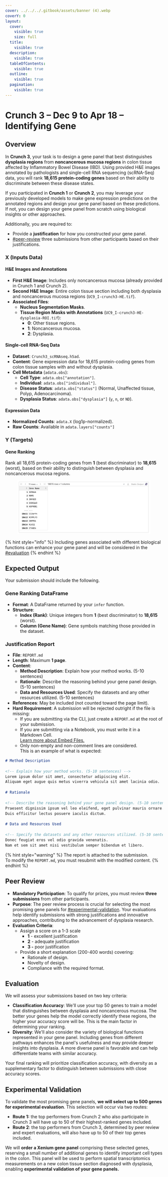 ```yaml
---
cover: ../../../.gitbook/assets/banner (4).webp
coverY: 0
layout:
  cover:
    visible: true
    size: full
  title:
    visible: true
  description:
    visible: true
  tableOfContents:
    visible: true
  outline:
    visible: true
  pagination:
    visible: true
---
```


# Crunch 3 – Dec 9 to Apr 18 – Identifying Gene

## Overview

In **Crunch 3**, your task is to design a gene panel that best distinguishes **dysplasia regions** from **noncancerous mucosa regions** in colon tissue affected by Inflammatory Bowel Disease (IBD). Using provided H\&E images annotated by pathologists and single-cell RNA sequencing (scRNA-Seq) data, you will rank **18,615 protein-coding genes** based on their ability to discriminate between these disease states.

If you participated in **Crunch 1** or **Crunch 2**, you may leverage your previously developed models to make gene expression predictions on the annotated regions and design your gene panel based on these predictions. If not, you can design your gene panel from scratch using biological insights or other approaches.

Additionally, you are required to:

* Provide a **justification** for how you constructed your gene panel.
* [#peer-review](crunch-3.md#peer-review "mention") three submissions from other participants based on their justifications.

### X (Inputs Data)

#### H\&E Images and Annotations

* **First H\&E Image**: Includes only noncancerous mucosa (already provided in Crunch 1 and Crunch 2).
* **Second H\&E Image**: Entire colon tissue section including both dysplasia and noncancerous mucosa regions (`UC9_I-crunch3-HE.tif`).
* **Associated Files**:
  * **Nucleus Segmentation Masks**.
  * **Tissue Region Masks with Annotations** (`UC9_I-crunch3-HE-dysplasia-ROI.tif`):
    * **0**: Other tissue regions.
    * **1**: Noncancerous mucosa.
    * **2**: Dysplasia.

#### Single-cell RNA-Seq Data

* **Dataset**: `Crunch3_scRNAseq.h5ad`.
* **Content**: Gene expression data for 18,615 protein-coding genes from colon tissue samples with and without dysplasia.
* **Cell Metadata** (`adata.obs`):
  * **Cell Type**: `adata.obs["annotation"]`.
  * **Individual**: `adata.obs["individual"]`.
  * **Disease Status**: `adata.obs["status"]` (Normal, Unaffected tissue, Polyp, Adenocarcinoma).
  * **Dysplasia Status**: `adata.obs["dysplasia"]` (`y`, `n`, or `ND`).

#### Expression Data

* **Normalized Counts**: `adata.X` (log1p-normalized).
* **Raw Counts**: Available in `adata.layers["counts"]`

### Y (Targets)

#### Gene Ranking

Rank all 18,615 protein-coding genes from **1** (best discriminator) to **18,615** (worst), based on their ability to distinguish between dysplasia and noncancerous mucosa regions.

<figure><img src="../../../.gitbook/assets/crunch3_expected_format.png" alt=""><figcaption></figcaption></figure>

{% hint style="info" %}
Including genes associated with different biological functions can enhance your gene panel and will be considered in the [#evaluation](crunch-3.md#evaluation "mention")
{% endhint %}

## Expected Output

Your submission should include the following.

### Gene Ranking DataFrame

* **Format**: A DataFrame returned by your `infer` function.
* **Structure**:
  * **Index (Rank)**: Unique integers from **1** (best discriminator) to **18,615** (worst).
  * **Column (Gene Name)**: Gene symbols matching those provided in the dataset.

### Justification Report

* **File**: `REPORT.md`
* **Length**: Maximum **1 page**.
* **Content**:
  * **Method Description**: Explain how your method works. (5-10 sentences)
  * **Rationale**: Describe the reasoning behind your gene panel design. (5-10 sentences)
  * **Data and Resources Used**: Specify the datasets and any other resources utilized. (5-10 sentences)
* **References**: May be included (not counted toward the page limit).
* **Hard Requirement**: A submission will be rejected outright if the file is missing:
  * If you are submitting via the CLI, just create a `REPORT.md` at the root of your submission.
  * If you are submitting via a Notebook, you must write it in a Markdown Cell.\
    [Learn more about Embed Files.](../../participate.md#embed-files)
  * Only non-empty and non-comment lines are considered.\
    This is an example of what is expected:

```markdown
# Method Description

<!-- Explain how your method works. (5-10 sentences) -->
Lorem ipsum dolor sit amet, consectetur adipiscing elit.
Aliquam eget augue quis metus viverra vehicula sit amet lacinia odio.

# Rationale

<!-- Describe the reasoning behind your gene panel design. (5-10 sentences) -->
Praesent dignissim ipsum vel leo eleifend, eget pulvinar mauris ornare.
Duis efficitur lectus posuere iaculis dictum.

# Data and Resources Used

<!-- Specify the datasets and any other resources utilized. (5-10 sentences) -->
Donec feugiat eros vel odio gravida venenatis.
Nam et sem sit amet nisi vestibulum semper bibendum et libero.
```

{% hint style="warning" %}
The report is attached to the submission.\
To modify the `REPORT.md`, you must resubmit with the modified content.
{% endhint %}

## Peer Review

* **Mandatory Participation**: To qualify for prizes, you must review **three submissions** from other participants.
* **Purpose**: The peer review process is crucial for selecting the most promising gene panels for [#experimental-validation](crunch-3.md#experimental-validation "mention"). Your evaluations help identify submissions with strong justifications and innovative approaches, contributing to the advancement of dysplasia research.
* **Evaluation Criteria**:
  * Assign a score on a 1-3 scale
    * **1** - excellent justification
    * **2** - adequate justification
    * **3 -** poor justification
  * Provide a short explanation (200-400 words) covering:
    * Rationale of design.
    * Novelty of design.
    * Compliance with the required format.

## Evaluation

We will assess your submissions based on two key criteria:

* **Classification Accuracy**: We'll use your top 50 genes to train a model that distinguishes between dysplasia and noncancerous mucosa. The better your genes help the model correctly identify these regions, the higher your accuracy score will be. This is the main factor in determining your ranking.
* **Diversity**: We'll also consider the variety of biological functions represented in your gene panel. Including genes from different pathways enhances the panel's usefulness and may provide deeper insights into dysplasia. A more diverse panel is favorable and can help differentiate teams with similar accuracy.

Your final ranking will prioritize classification accuracy, with diversity as a supplementary factor to distinguish between submissions with close accuracy scores.

## Experimental Validation

To validate the most promising gene panels, **we will select up to 500 genes for experimental evaluation**. This selection will occur via two routes:

* **Route 1:** the top performers from Crunch 2 who also participate in Crunch 3 will have up to 50 of their highest-ranked genes included.
* **Route 2**: the top performers from Crunch 3, determined by peer review and expert evaluations, will also have up to 50 of their top genes included.

We will **order a Xenium gene** **panel** comprising these selected genes, reserving a small number of additional genes to identify important cell types in the colon. This panel will be used to perform spatial transcriptomics measurements on a new colon tissue section diagnosed with dysplasia, enabling **experimental validation of your gene panels.**
